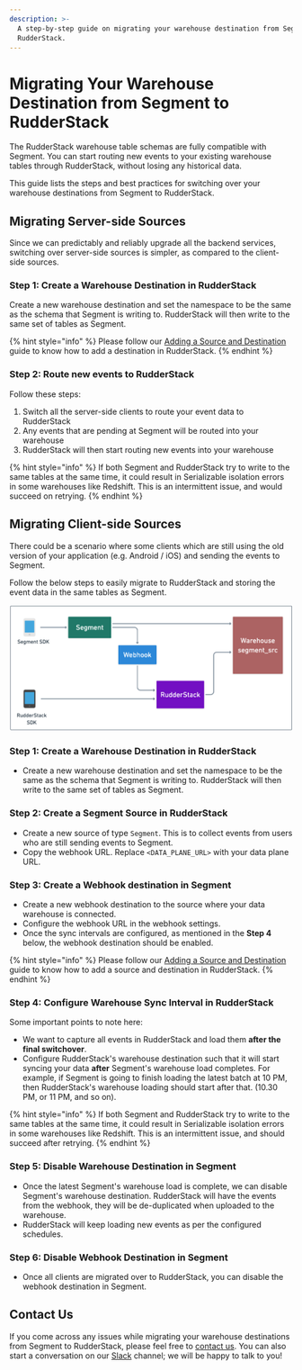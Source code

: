 ```yaml
---
description: >-
  A step-by-step guide on migrating your warehouse destination from Segment to
  RudderStack.
---
```


# Migrating Your Warehouse Destination from Segment to RudderStack

The RudderStack warehouse table schemas are fully compatible with Segment. You can start routing new events to your existing warehouse tables through RudderStack, without losing any historical data.

This guide lists the steps and best practices for switching over your warehouse destinations from Segment to RudderStack.

## Migrating Server-side Sources

Since we can predictably and reliably upgrade all the backend services, switching over server-side sources is simpler, as compared to the client-side sources.

### **Step 1: Create a Warehouse Destination in RudderStack**

Create a new warehouse destination and set the namespace to be the same as the schema that Segment is writing to. RudderStack will then write to the same set of tables as Segment.

{% hint style="info" %}
Please follow our [Adding a Source and Destination](https://docs.rudderstack.com/getting-started/adding-source-and-destination-rudderstack) guide to know how to add a destination in RudderStack.
{% endhint %}

### **Step 2: Route new events to RudderStack**

Follow these steps:

1. Switch all the server-side clients to route your event data to RudderStack
2. Any events that are pending at Segment will be routed into your warehouse
3. RudderStack will then start routing new events into your warehouse

{% hint style="info" %}
If both Segment and RudderStack try to write to the same tables at the same time, it could result in Serializable isolation errors in some warehouses like Redshift. This is an intermittent issue, and would succeed on retrying.
{% endhint %}

## Migrating Client-side Sources

There could be a scenario where some clients which are still using the old version of your application \(e.g. Android / iOS\) and sending the events to Segment.

Follow the below steps to easily migrate to RudderStack and storing the event data in the same tables as Segment.

![Migrating Warehouse Destinations from Segment to RudderStack](../.gitbook/assets/warehouse-migration.png)

### **Step 1: Create a Warehouse Destination in RudderStack**

* Create a new warehouse destination and set the namespace to be the same as the schema that Segment is writing to. RudderStack will then write to the same set of tables as Segment.

### **Step 2: Create a Segment Source in RudderStack**

* Create a new source of type `Segment`. This is to collect events from users who are still sending events to Segment.
* Copy the webhook URL. Replace `<DATA_PLANE_URL>` with your data plane URL.

### **Step 3: Create a Webhook destination in Segment**

* Create a new webhook destination to the source where your data warehouse is connected.
* Configure the webhook URL in the webhook settings.
* Once the sync intervals are configured, as mentioned in the **Step 4** below, the webhook destination should be enabled.

{% hint style="info" %}
Please follow our [Adding a Source and Destination](https://docs.rudderstack.com/getting-started/adding-source-and-destination-rudderstack) guide to know how to add a source and destination in RudderStack.
{% endhint %}

### **Step 4:** **Configure Warehouse Sync Interval in RudderStack**

Some important points to note here:

* We want to capture all events in RudderStack and load them **after the final switchover**.
* Configure RudderStack's warehouse destination such that it will start syncing your data **after** Segment's warehouse load completes. For example, if Segment is going to finish loading the latest batch at 10 PM, then RudderStack's warehouse loading should start after that. \(10.30 PM, or 11 PM, and so on\).

{% hint style="info" %}
If both Segment and RudderStack try to write to the same tables at the same time, it could result in Serializable isolation errors in some warehouses like Redshift. This is an intermittent issue, and should succeed after retrying.
{% endhint %}

### **Step 5: Disable Warehouse Destination in Segment**

* Once the latest Segment's warehouse load is complete, we can disable Segment's warehouse destination. RudderStack will have the events from the webhook, they will be de-duplicated when uploaded to the warehouse.
* RudderStack will keep loading new events as per the configured schedules.

### **Step 6: Disable Webhook Destination in Segment**

* Once all clients are migrated over to RudderStack, you can disable the webhook destination in Segment.

## Contact Us

If you come across any issues while migrating your warehouse destinations from Segment to RudderStack, please feel free to [contact us](mailto:%20contact@rudderstack.com). You can also start a conversation on our [Slack](https://resources.rudderstack.com/join-rudderstack-slack) channel; we will be happy to talk to you!

